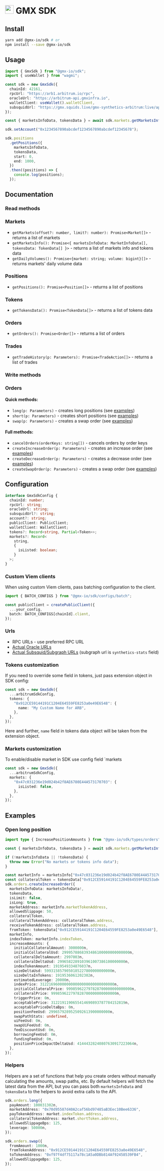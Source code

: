 # <img src="https://app.gmx.io/favicon/apple-icon-144x144.png" width="28" height="28"> GMX SDK

## Install

```bash
yarn add @gmx-io/sdk # or
npm install --save @gmx-io/sdk
```

## Usage

```typescript
import { GmxSdk } from "@gmx-io/sdk";
import { useWallet } from "wagmi";

const sdk = new GmxSdk({
  chainId: 42161,
  rpcUrl: "https://arb1.arbitrum.io/rpc",
  oracleUrl: "https://arbitrum-api.gmxinfra.io",
  walletClient: useWallet().walletClient,
  subsquidUrl: "https://gmx.squids.live/gmx-synthetics-arbitrum:live/api/graphql",
});

const { marketsInfoData, tokensData } = await sdk.markets.getMarketsInfo();

sdk.setAccount("0x1234567890abcdef1234567890abcdef12345678");

sdk.positions
  .getPositions({
    marketsInfoData,
    tokensData,
    start: 0,
    end: 1000,
  })
  .then((positions) => {
    console.log(positions);
  });
```

## Documentation

### Read methods

### Markets

- `getMarkets(offset?: number, limit?: number): Promise<Market[]>` - returns a list of markets
- `getMarketsInfo(): Promise<{ marketsInfoData: MarketInfoData[], tokensData: TokenData[] }>` - returns a list of markets info and tokens data
- `getDailyVolumes(): Promise<{market: string; volume: bigint}[]>` - returns markets' daily volume data

### Positions

- `getPositions(): Promise<Position[]>` - returns a list of positions

### Tokens

- `getTokensData(): Promise<TokenData[]>` - returns a list of tokens data

### Orders

- `getOrders(): Promise<Order[]>` - returns a list of orders

### Trades

- `getTradeHistory(p: Parameters): Promise<TradeAction[]>` - returns a list of trades

### Write methods

### Orders

#### Quick methods:

- `long(p: Parameters)` - creates long positions (see [examples](#helpers))
- `short(p: Parameters)` - creates short positions (see [examples](#helpers))
- `swap(p: Parameters)` - creates a swap order (see [examples](#helpers))

#### Full methods:

- `cancelOrders(orderKeys: string[])` - cancels orders by order keys
- `createIncreaseOrder(p: Parameters)` - creates an increase order (see [examples](#examples))
- `createDecreaseOrder(p: Parameters)` - creates a decrease order (see [examples](#examples))
- `createSwapOrder(p: Parameters)` - creates a swap order (see [examples](#examples))

## Configuration

```typescript
interface GmxSdkConfig {
  chainId: number;
  rpcUrl: string;
  oracleUrl: string;
  subsquidUrl?: string;
  account?: string;
  publicClient: PublicClient;
  walletClient: WalletClient;
  tokens?: Record<string, Partial<Token>>;
  markets?: Record<
    string,
    {
      isListed: boolean;
    }
  >;
}
```

### Custom Viem clients

When using custom Viem clients, pass batching configuration to the client.

```typescript
import { BATCH_CONFIGS } from "@gmx-io/sdk/configs/batch";

const publicClient = createPublicClient({
  ...your_config,
  batch: BATCH_CONFIGS[chainId].client,
});
```

### Urls

- RPC URLs - use preferred RPC URL
- [Actual Oracle URLs](https://github.com/gmx-io/gmx-interface/blob/master/src/config/oracleKeeper.ts#L5-L11)
- [Actual Subsquid/Subgraph URLs](https://github.com/gmx-io/gmx-interface/blob/master/src/config/subgraph.ts#L5) (subgraph url is `synthetics-stats` field)

### Tokens customization

If you need to override some field in tokens, just pass extension object in SDK config:

```typescript
const sdk = new GmxSdk({
  ...arbitrumSdkConfig,
  tokens: {
    "0x912CE59144191C1204E64559FE8253a0e49E6548": {
      name: "My Custom Name for ARB",
    },
  },
});
```

Here and further, `name` field in tokens data object will be taken from the extension object.

### Markets customization

To enable/disable market in SDK use config field `markets

```typescript
const sdk = new GmxSdk({
  ...arbitrumSdkConfig,
  markets: {
    "0x47c031236e19d024b42f8AE6780E44A573170703": {
      isListed: false,
    },
  },
});
```

## Examples

### Open long position

```typescript
import type { IncreasePositionAmounts } from "@gmx-io/sdk/types/orders";

const { marketsInfoData, tokensData } = await sdk.markets.getMarketsInfo();

if (!marketsInfoData || !tokensData) {
  throw new Error("No markets or tokens info data");
}

const marketInfo = marketsInfo["0x47c031236e19d024b42f8AE6780E44A573170703"];
const collateralToken = tokensData["0x912CE59144191C1204E64559FE8253a0e49E6548"];
sdk.orders.createIncreaseOrder({
  marketsInfoData: marketsInfoData!,
  tokensData,
  isLimit: false,
  isLong: true,
  marketAddress: marketInfo.marketTokenAddress,
  allowedSlippage: 50,
  collateralToken,
  collateralTokenAddress: collateralToken.address,
  receiveTokenAddress: collateralToken.address,
  fromToken: tokensData["0x912CE59144191C1204E64559FE8253a0e49E6548"],
  marketInfo,
  indexToken: marketInfo.indexToken,
  increaseAmounts: {
    initialCollateralAmount: 3000000n,
    initialCollateralUsd: 2999578868393486100000000000000n,
    collateralDeltaAmount: 2997003n,
    collateralDeltaUsd: 2996582289103961007386100000000n,
    indexTokenAmount: 1919549334876037n,
    sizeDeltaUsd: 5993158579050185227800000000000n,
    sizeDeltaInTokens: 1919536061202302n,
    estimatedLeverage: 20000n,
    indexPrice: 3122169600000000000000000000000000n,
    initialCollateralPrice: 999859622797828700000000000000n,
    collateralPrice: 999859622797828700000000000000n,
    triggerPrice: 0n,
    acceptablePrice: 3122191190655414690893787784152819n,
    acceptablePriceDeltaBps: 0n,
    positionFeeUsd: 2996579289525092613900000000n,
    swapPathStats: undefined,
    uiFeeUsd: 0n,
    swapUiFeeUsd: 0n,
    feeDiscountUsd: 0n,
    borrowingFeeUsd: 0n,
    fundingFeeUsd: 0n,
    positionPriceImpactDeltaUsd: 41444328240807630917223064n,
  },
});
```

### Helpers

Helpers are a set of functions that help you create orders without manually calculating the amounts, swap paths, etc. By default helpers will fetch the latest data from the API, but you can pass both `marketsInfoData` and `tokensData` to the helpers to avoid extra calls to the API.

```typescript
sdk.orders.long({
  payAmount: 100031302n,
  marketAddress: "0x70d95587d40A2caf56bd97485aB3Eec10Bee6336",
  payTokenAddress: market.indexToken.address,
  collateralTokenAddress: market.shortToken.address,
  allowedSlippageBps: 125,
  leverage: 50000n,
});

sdk.orders.swap({
  fromAmount: 1000n,
  fromTokenAddress: "0x912CE59144191C1204E64559FE8253a0e49E6548",
  toTokenAddress: "0xf97f4df75117a78c1A5a0DBb814Af92458539FB4",
  allowedSlippageBps: 125,
});
```
